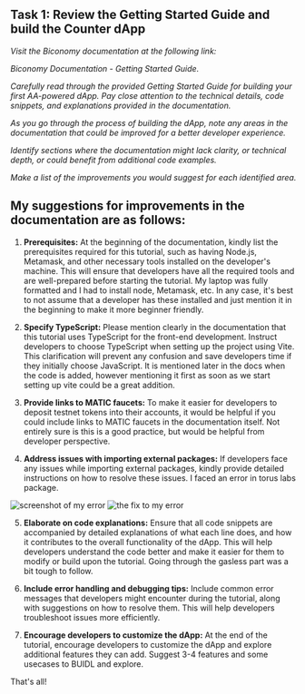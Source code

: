 
## Task 1: Review the Getting Started Guide and build the Counter dApp

*Visit the Biconomy documentation at the following link:*  

*Biconomy Documentation - Getting Started Guide.*  

*Carefully read through the provided Getting Started Guide for building your first AA-powered dApp. Pay close attention to the technical details, code snippets, and explanations provided in the documentation.*  

*As you go through the process of building the dApp, note any areas in the documentation that could be improved for a better developer experience.*  

*Identify sections where the documentation might lack clarity, or technical depth, or could benefit from additional code examples.*  

*Make a list of the improvements you would suggest for each identified area.*  


## My suggestions for improvements in the documentation are as follows:

1. **Prerequisites:** At the beginning of the documentation, kindly list the prerequisites required for this tutorial, such as having Node.js, Metamask, and other necessary tools installed on the developer's machine. This will ensure that developers have all the required tools and are well-prepared before starting the tutorial. My laptop was fully formatted and I had to install node, Metamask, etc. In any case, it's best to not assume that a developer has these installed and just mention it in the beginning to make it more beginner friendly.

2. **Specify TypeScript:** Please mention clearly in the documentation that this tutorial uses TypeScript for the front-end development. Instruct developers to choose TypeScript when setting up the project using Vite. This clarification will prevent any confusion and save developers time if they initially choose JavaScript. It is mentioned later in the docs when the code is added, however mentioning it first as soon as we start setting up vite could be a great addition.
   
3. **Provide links to MATIC faucets:** To make it easier for developers to deposit testnet tokens into their accounts, it would be helpful if you could include links to MATIC faucets in the documentation itself. Not entirely sure is this is a good practice, but would be helpful from developer perspective.
   
4. **Address issues with importing external packages:** If developers face any issues while importing external packages, kindly provide detailed instructions on how to resolve these issues. I faced an error in torus labs package.

<img src="https://drive.google.com/file/d/1fCnEmzE0887RA545aHnOWKRPlVNkShyV/view?usp=sharing" alt="screenshot of my error" title="error due to external packages" />

<img src="https://drive.google.com/file/d/1pFfUFNuuhdNtn3UPJHpyCDMzlGbfsK7y/view?usp=sharing" alt="the fix to my error" title="error fix" />

5. **Elaborate on code explanations:** Ensure that all code snippets are accompanied by detailed explanations of what each line does, and how it contributes to the overall functionality of the dApp. This will help developers understand the code better and make it easier for them to modify or build upon the tutorial. Going through the gasless part was a bit tough to follow.

6. **Include error handling and debugging tips:** Include common error messages that developers might encounter during the tutorial, along with suggestions on how to resolve them. This will help developers troubleshoot issues more efficiently.

7. **Encourage developers to customize the dApp:** At the end of the tutorial, encourage developers to customize the dApp and explore additional features they can add. Suggest 3-4 features and some usecases to BUIDL and explore. 

That's all!


